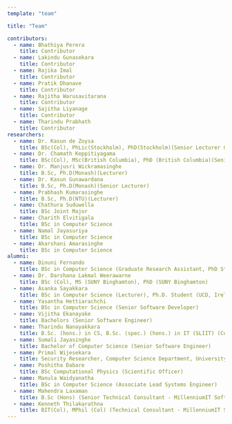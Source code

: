 ```yaml
---
template: "team"

title: "Team"

contributors:
  - name: Bhathiya Perera
    title: Contributor
  - name: Lakindu Gunasekara
    title: Contributor
  - name: Rajika Imal
    title: Contributor
  - name: Pratik Dhanave
    title: Contributor
  - name: Rajitha Warusavitarana
    title: Contributor
  - name: Sajitha Liyanage
    title: Contributor
  - name: Tharindu Prabhath
    title: Contributor
researchers:
  - name: Dr. Kasun de Zoysa
    title: BSc(Col), PhLic(Stockholm), PhD(Stockholm)(Senior Lecturer Gr. I)
  - name: Dr. Chamath Keppitiyagama
    title: BSc(Col), MSc(British Columbia), PhD (British Columbia)(Senior Lecturer Gr. I)
  - name: Dr. Manjusri Wickramasinghe
    title: B.Sc, Ph.D(Monash)(Lecturer)
  - name: Dr. Kasun Gunawardana
    title: B.Sc, Ph.D(Monash)(Senior Lecturer)
  - name: Prabhash Kumarasinghe
    title: B.Sc, Ph.D(NTU)(Lecturer)
  - name: Chathura Suduwella
    title: BSc Joint Major
  - name: Charith Elvitigala
    title: BSc in Computer Science
  - name: Namal Jayasuriya
    title: BSc in Computer Science
  - name: Akarshani Amarasinghe
    title: BSc in Computer Science
alumni:
  - name: Dinuni Fernando
    title: BSc in Computer Science (Graduate Research Assistant, PhD Student)
  - name: Dr. Darshana Lakmal Weerawarne
    title: BSc (Col), MS (SUNY Binghamton), PhD (SUNY Binghamton)
  - name: Asanka Sayakkara
    title: BSc in Computer Science (Lecturer), Ph.D. Student (UCD, Ireland)
  - name: Yasantha Hettiarachchi
    title: BSc in Computer Science (Senior Software Developer)
  - name: Vijitha Ekanayake
    title: Bachelors (Senior Software Engineer)
  - name: Tharindu Nanayakkara
    title: B.Sc. (hons.) in CS, B.Sc. (spec.) (hons.) in IT (SLIIT) (Consultant - Cloud Solutions)
  - name: Sumali Jayasinghe
    title: Bachelor of Computer Science (Senior Software Engineer)
  - name: Primal Wijesekara
    title: Security Researcher, Computer Science Department, University of California, Berkeley (PhD student)
  - name: Poshitha Dabare
    title: BSc Computational Physics (Scientific Officer)
  - name: Manula Waidyanatha
    title: BSc in Computer Science (Associate Lead Systems Engineer)
  - name: Mahendra Laxaman
    title: B.Sc (Hons) (Senior Technical Consultant - MillenniumIT Software Pvt. Ltd.)
  - name: Kenneth Thilakarathna
    title: BIT(Col), MPhil (Col) (Technical Consultant - MillenniumIT Software Pvt. Ltd.)
---
```

